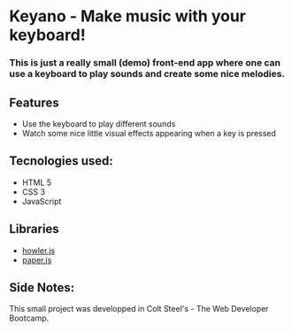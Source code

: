 # Keyano - Make music with your keyboard!

### This is just a really small (demo) front-end app where one can use a keyboard to play sounds and create some nice melodies.

## Features

- Use the keyboard to play different sounds
- Watch some nice little visual effects appearing when a key is pressed

## Tecnologies used:

- HTML 5
- CSS 3
- JavaScript

## Libraries

- [howler.js](https://howlerjs.com/)
- [paper.js](http://paperjs.org/)

## Side Notes:

This small project was developped in Colt Steel's - The Web Developer Bootcamp.
